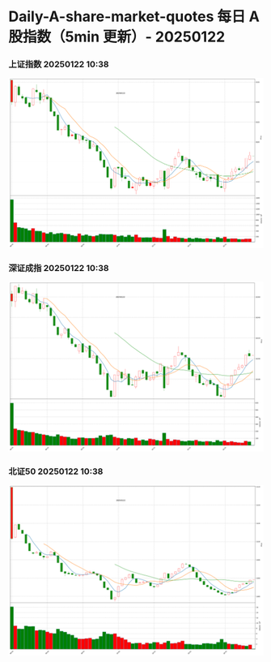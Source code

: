 
# Daily-A-share-market-quotes 每日 A 股指数（5min 更新）- 20250122

### 上证指数 20250122 10:38
![](./fig/2025/1/20250122-sh000001.png)

### 深证成指 20250122 10:38
![](./fig/2025/1/20250122-sz399001.png)

### 北证50 20250122 10:38
![](./fig/2025/1/20250122-bj899050.png)
